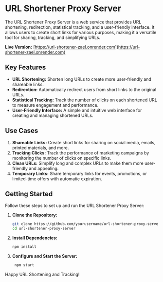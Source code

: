 # URL Shortener Proxy Server

The URL Shortener Proxy Server is a web service that provides URL shortening, redirection, statistical tracking, and a user-friendly interface. It allows users to create short links for various purposes, making it a versatile tool for sharing, tracking, and simplifying URLs.

**Live Version:** [https://url-shortener-zael.onrender.com](https://url-shortener-zael.onrender.com)

## Key Features

- **URL Shortening:** Shorten long URLs to create more user-friendly and shareable links.
- **Redirection:** Automatically redirect users from short links to the original URLs.
- **Statistical Tracking:** Track the number of clicks on each shortened URL to measure engagement and performance.
- **User-Friendly Interface:** A simple and intuitive web interface for creating and managing shortened URLs.

## Use Cases

1. **Shareable Links:** Create short links for sharing on social media, emails, printed materials, and more.
2. **Tracking Clicks:** Track the performance of marketing campaigns by monitoring the number of clicks on specific links.
3. **Clean URLs:** Simplify long and complex URLs to make them more user-friendly and appealing.
4. **Temporary Links:** Share temporary links for events, promotions, or limited-time offers with automatic expiration.

## Getting Started

Follow these steps to set up and run the URL Shortener Proxy Server:

1. **Clone the Repository:**

   ```bash
   git clone https://github.com/yourusername/url-shortener-proxy-server.git
   cd url-shortener-proxy-server
   ```

2. **Install Dependencies:**

   ```bash
   npm install
   ```

3. **Configure and Start the Server:**

   ```bash
    npm start
   ```

Happy URL Shortening and Tracking!

